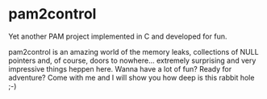 # pam2control
Yet another PAM project implemented in C and developed for fun.

pam2control is an amazing world of the memory leaks, collections of NULL
pointers and, of course, doors to nowhere... extremely surprising and very
impressive things heppen here.
Wanna have a lot of fun? Ready for adventure? Сome with me and I will
show you how deep is this rabbit hole ;-)
